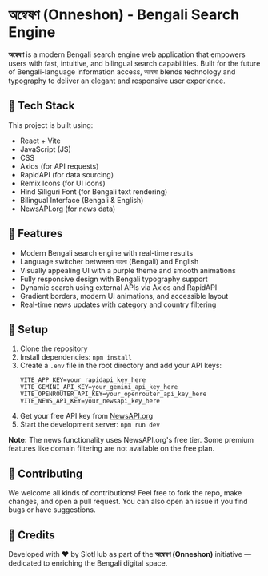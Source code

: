 # অন্বেষণ (Onneshon) - Bengali Search Engine

**অন্বেষণ** is a modern Bengali search engine web application that empowers users with fast, intuitive, and bilingual search capabilities. Built for the future of Bengali-language information access, অন্বেষা blends technology and typography to deliver an elegant and responsive user experience.

## 🚀 Tech Stack

This project is built using:

- React + Vite
- JavaScript (JS)
- CSS
- Axios (for API requests)
- RapidAPI (for data sourcing)
- Remix Icons (for UI icons)
- Hind Siliguri Font (for Bengali text rendering)
- Bilingual Interface (Bengali & English)
- NewsAPI.org (for news data)

## 🌟 Features

- Modern Bengali search engine with real-time results
- Language switcher between বাংলা (Bengali) and English
- Visually appealing UI with a purple theme and smooth animations
- Fully responsive design with Bengali typography support
- Dynamic search using external APIs via Axios and RapidAPI
- Gradient borders, modern UI animations, and accessible layout
- Real-time news updates with category and country filtering

## 🔧 Setup

1. Clone the repository
2. Install dependencies: `npm install`
3. Create a `.env` file in the root directory and add your API keys:
   ```
   VITE_APP_KEY=your_rapidapi_key_here
   VITE_GEMINI_API_KEY=your_gemini_api_key_here
   VITE_OPENROUTER_API_KEY=your_openrouter_api_key_here
   VITE_NEWS_API_KEY=your_newsapi_key_here
   ```
4. Get your free API key from [NewsAPI.org](https://newsapi.org/)
5. Start the development server: `npm run dev`

**Note:** The news functionality uses NewsAPI.org's free tier. Some premium features like domain filtering are not available on the free plan.

## 🤝 Contributing

We welcome all kinds of contributions! Feel free to fork the repo, make changes, and open a pull request. You can also open an issue if you find bugs or have suggestions.

## 🙏 Credits

Developed with ❤️ by SlotHub as part of the **অন্বেষণ (Onneshon)** initiative — dedicated to enriching the Bengali digital space.
